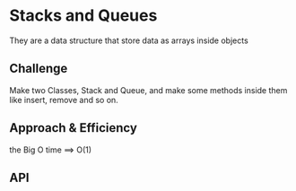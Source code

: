 # Stacks and Queues
They are a data structure that store data as arrays inside objects 
## Challenge

Make two Classes, Stack and Queue, and make some methods inside them like insert, remove and so on.

## Approach & Efficiency
the Big O time ==> O(1)

## API
<!-- Description of each method publicly available to your Stack and Queue-->
